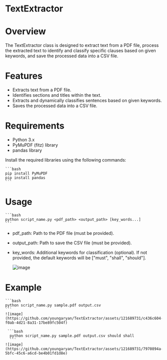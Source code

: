 # TextExtractor

# Overview
The TextExtractor class is designed to extract text from a PDF file, process the extracted text to identify and classify specific clauses based on given keywords, and save the processed data into a CSV file.

# Features
* Extracts text from a PDF file.
* Identifies sections and titles within the text.
* Extracts and dynamically classifies sentences based on given keywords.
* Saves the processed data into a CSV file.

# Requirements
* Python 3.x
* PyMuPDF (fitz) library
* pandas library

Install the required libraries using the following commands:

    ```bash
    pip install PyMuPDF
    pip install pandas
    ```

# Usage

    ```bash
    python script_name.py <pdf_path> <output_path> [key_words...]
    ```
    
* pdf_path: Path to the PDF file (must be provided).
* output_path: Path to save the CSV file (must be provided).
* key_words: Additional keywords for classification (optional). If not provided, the default keywords will be ["must", "shall", "should"].

  ![image](https://github.com/youngaryan/TextExtractor/assets/121689731/d563748e-b2ca-4876-a17c-f407c0a0d8fc)


# Example

    ```bash
    python script_name.py sample.pdf output.csv
    ```
    ![image](https://github.com/youngaryan/TextExtractor/assets/121689731/c436c604-f0ab-4d21-8a31-17be89fc504f)

     ```bash
      python script_name.py sample.pdf output.csv should shall
      ```
    ![image](https://github.com/youngaryan/TextExtractor/assets/121689731/7970894a-5bfc-45c6-a6cd-be4b01fd1d8e)


